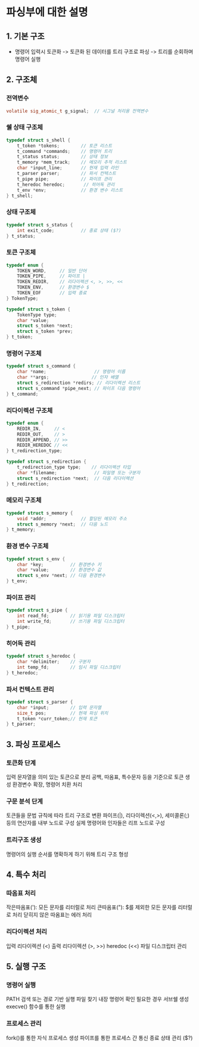 # 파싱부에 대한 설명
## 1. 기본 구조
- 명령어 입력시 토큰화 -> 토큰화 된 데이터를 트리 구조로 파싱 -> 트리를 순회하며 명령어 실행

## 2. 구조체
### 전역변수
```c
volatile sig_atomic_t g_signal;  // 시그널 처리용 전역변수
```

### 쉘 상태 구조체
```c
typedef struct s_shell {
    t_token *tokens;        // 토큰 리스트
    t_command *commands;    // 명령어 트리
    t_status status;        // 상태 정보
    t_memory *mem_track;    // 메모리 추적 리스트
    char *input_line;       // 현재 입력 라인
    t_parser parser;        // 파서 컨텍스트
    t_pipe pipe;            // 파이프 관리
    t_heredoc heredoc;       // 히어독 관리
    t_env *env;             // 환경 변수 리스트
} t_shell;
```

### 상태 구조체
```c
typedef struct s_status {
    int exit_code;          // 종료 상태 ($?)
} t_status;
```

### 토큰 구조체
```c
typedef enum {
    TOKEN_WORD,     // 일반 단어
    TOKEN_PIPE,     // 파이프 |
    TOKEN_REDIR,    // 리다이렉션 <, >, >>, <<
    TOKEN_ENV,      // 환경변수 $
    TOKEN_EOF       // 입력 종료
} TokenType;

typedef struct s_token {
    TokenType type;         
    char *value;           
    struct s_token *next;  
    struct s_token *prev;  
} t_token;
```

### 명령어 구조체
```c
typedef struct s_command {
    char *name;                  // 명령어 이름
    char **args;                // 인자 배열
    struct s_redirection *redirs; // 리다이렉션 리스트
    struct s_command *pipe_next; // 파이프 다음 명령어
} t_command;
```

### 리다이렉션 구조체
```c
typedef enum {
    REDIR_IN,     // <
    REDIR_OUT,    // >
    REDIR_APPEND, // >>
    REDIR_HEREDOC // <<
} t_redirection_type;

typedef struct s_redirection {
    t_redirection_type type;    // 리다이렉션 타입
    char *filename;              // 파일명 또는 구분자
    struct s_redirection *next;  // 다음 리다이렉션
} t_redirection;
```

### 메모리 구조체
```c
typedef struct s_memory {
    void *addr;             // 할당된 메모리 주소
    struct s_memory *next;  // 다음 노드
} t_memory;
```

### 환경 변수 구조체
```c
typedef struct s_env {
    char *key;          // 환경변수 키
    char *value;        // 환경변수 값
    struct s_env *next; // 다음 환경변수
} t_env;
```

### 파이프 관리
```c
typedef struct s_pipe {
    int read_fd;        // 읽기용 파일 디스크립터
    int write_fd;       // 쓰기용 파일 디스크립터
} t_pipe;
```

### 히어독 관리
```c
typedef struct s_heredoc {
    char *delimiter;    // 구분자
    int temp_fd;        // 임시 파일 디스크립터
} t_heredoc;
```

### 파서 컨텍스트 관리
```c
typedef struct s_parser {
    char *input;        // 입력 문자열
    size_t pos;         // 현재 파싱 위치
    t_token *curr_token;// 현재 토큰
} t_parser;
```

## 3. 파싱 프로세스
###  토큰화 단계
입력 문자열을 의미 있는 토큰으로 분리
공백, 따옴표, 특수문자 등을 기준으로 토큰 생성
환경변수 확장, 명령어 치환 처리
###  구문 분석 단계
토큰들을 문법 규칙에 따라 트리 구조로 변환
파이프(|), 리다이렉션(<,>), 세미콜론(;) 등의 연산자를 내부 노드로 구성
실제 명령어와 인자들은 리프 노드로 구성
### 트리구조 생성
명령어의 실행 순서를 명확하게 하기 위해 트리 구조 형성

## 4. 특수 처리
###  따옴표 처리
작은따옴표('): 모든 문자를 리터럴로 처리
큰따옴표("): $를 제외한 모든 문자를 리터럴로 처리
닫히지 않은 따옴표는 에러 처리
### 리다이렉션 처리
입력 리다이렉션 (<)
출력 리다이렉션 (>, >>)
heredoc (<<)
파일 디스크립터 관리

## 5. 실행 구조
### 명령어 실행
PATH 검색 또는 경로 기반 실행 파일 찾기
내장 명령어 확인
필요한 경우 서브쉘 생성
execve() 함수를 통한 실행
### 프로세스 관리
fork()를 통한 자식 프로세스 생성
파이프를 통한 프로세스 간 통신
종료 상태 관리 ($?)